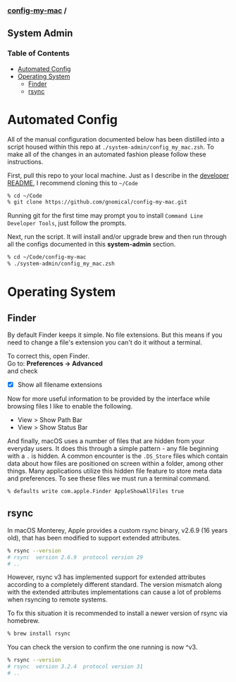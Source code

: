 ### [config-my-mac](../../../) / <!-- omit in toc -->
## System Admin

### Table of Contents <!-- omit in toc -->
- [Automated Config](#automated-config)
- [Operating System](#operating-system)
  - [Finder](#finder)
  - [rsync](#rsync)

# Automated Config
All of the manual configuration documented below has been distilled into a script housed within this repo at `./system-admin/config_my_mac.zsh`. To make all of the changes in an automated fashion please follow these instructions.

First, pull this repo to your local machine. Just as I describe in the [developer README](../developer#os-), I recommend cloning this to `~/Code`
```bash
% cd ~/Code
% git clone https://github.com/gnomical/config-my-mac.git
```
Running git for the first time may prompt you to install `Command Line Developer Tools`, just follow the prompts.

Next, run the script. It will install and/or upgrade brew and then run through all the configs documented in this **system-admin** section.
```bash
% cd ~/Code/config-my-mac
% ./system-admin/config_my_mac.zsh
```

# Operating System
## Finder
By default Finder keeps it simple. No file extensions. But this means if you need to change a file's extension you can't do it without a terminal.

To correct this, open Finder.  
Go to: **Preferences -> Advanced**  
and check
  - [x] Show all filename extensions

Now for more useful information to be provided by the interface while browsing files I like to enable the following.
  - View > Show Path Bar
  - View > Show Status Bar

And finally, macOS uses a number of files that are hidden from your everyday users. It does this through a simple pattern - any file beginning with a `.` is hidden. A common encounter is the `.DS_Store` files which contain data about how files are positioned on screen within a folder, among other things. Many applications utilize this hidden file feature to store meta data and preferences. To see these files we must run a terminal command.
```bash
% defaults write com.apple.Finder AppleShowAllFiles true
```

## rsync
In macOS Monterey, Apple provides a custom rsync binary, v2.6.9 (16 years old), that has been modified to support extended attributes. 
```bash
% rsync --version
# rsync  version 2.6.9  protocol version 29
# ..
```
However, rsync v3 has implemented support for extended attributes according to a completely different standard. The version mismatch along with the extended attributes implementations can cause a lot of problems when rsyncing to remote systems. 

To fix this situation it is recommended to install a newer version of rsync via homebrew.
```bash
% brew install rsync
```
You can check the version to confirm the one running is now ^v3.
```bash
% rsync --version
# rsync  version 3.2.4  protocol version 31
# ..
```